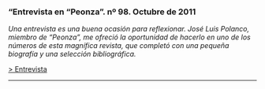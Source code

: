 
### “Entrevista en “Peonza”. nº 98. Octubre de 2011


_Una entrevista es una buena ocasión para reflexionar. José Luis Polanco,
miembro de “Peonza”, me ofreció la oportunidad de hacerlo en uno de los
números de esta magnífica revista, que completó con una pequeña biografía y
una selección bibliográfica._

[> Entrevista](/conferencias/peonza2011)

* * *

